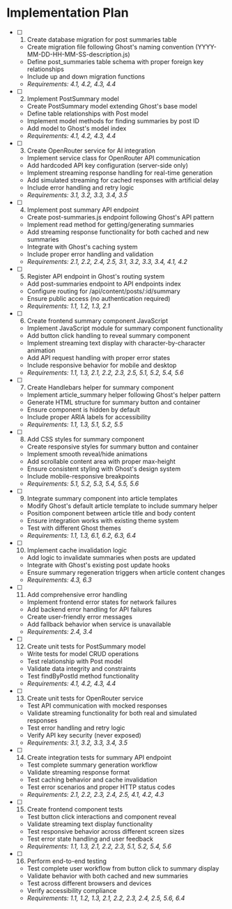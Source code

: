 # Implementation Plan

- [ ] 1. Create database migration for post summaries table
  - Create migration file following Ghost's naming convention (YYYY-MM-DD-HH-MM-SS-description.js)
  - Define post_summaries table schema with proper foreign key relationships
  - Include up and down migration functions
  - _Requirements: 4.1, 4.2, 4.3, 4.4_

- [ ] 2. Implement PostSummary model
  - Create PostSummary model extending Ghost's base model
  - Define table relationships with Post model
  - Implement model methods for finding summaries by post ID
  - Add model to Ghost's model index
  - _Requirements: 4.1, 4.2, 4.3, 4.4_

- [ ] 3. Create OpenRouter service for AI integration
  - Implement service class for OpenRouter API communication
  - Add hardcoded API key configuration (server-side only)
  - Implement streaming response handling for real-time generation
  - Add simulated streaming for cached responses with artificial delay
  - Include error handling and retry logic
  - _Requirements: 3.1, 3.2, 3.3, 3.4, 3.5_

- [ ] 4. Implement post summary API endpoint
  - Create post-summaries.js endpoint following Ghost's API pattern
  - Implement read method for getting/generating summaries
  - Add streaming response functionality for both cached and new summaries
  - Integrate with Ghost's caching system
  - Include proper error handling and validation
  - _Requirements: 2.1, 2.2, 2.4, 2.5, 3.1, 3.2, 3.3, 3.4, 4.1, 4.2_

- [ ] 5. Register API endpoint in Ghost's routing system
  - Add post-summaries endpoint to API endpoints index
  - Configure routing for /api/content/posts/:id/summary
  - Ensure public access (no authentication required)
  - _Requirements: 1.1, 1.2, 1.3, 2.1_

- [ ] 6. Create frontend summary component JavaScript
  - Implement JavaScript module for summary component functionality
  - Add button click handling to reveal summary component
  - Implement streaming text display with character-by-character animation
  - Add API request handling with proper error states
  - Include responsive behavior for mobile and desktop
  - _Requirements: 1.1, 1.3, 2.1, 2.2, 2.3, 2.5, 5.1, 5.2, 5.4, 5.6_

- [ ] 7. Create Handlebars helper for summary component
  - Implement article_summary helper following Ghost's helper pattern
  - Generate HTML structure for summary button and container
  - Ensure component is hidden by default
  - Include proper ARIA labels for accessibility
  - _Requirements: 1.1, 1.3, 5.1, 5.2, 5.5_

- [ ] 8. Add CSS styles for summary component
  - Create responsive styles for summary button and container
  - Implement smooth reveal/hide animations
  - Add scrollable content area with proper max-height
  - Ensure consistent styling with Ghost's design system
  - Include mobile-responsive breakpoints
  - _Requirements: 5.1, 5.2, 5.3, 5.4, 5.5, 5.6_

- [ ] 9. Integrate summary component into article templates
  - Modify Ghost's default article template to include summary helper
  - Position component between article title and body content
  - Ensure integration works with existing theme system
  - Test with different Ghost themes
  - _Requirements: 1.1, 1.3, 6.1, 6.2, 6.3, 6.4_

- [ ] 10. Implement cache invalidation logic
  - Add logic to invalidate summaries when posts are updated
  - Integrate with Ghost's existing post update hooks
  - Ensure summary regeneration triggers when article content changes
  - _Requirements: 4.3, 6.3_

- [ ] 11. Add comprehensive error handling
  - Implement frontend error states for network failures
  - Add backend error handling for API failures
  - Create user-friendly error messages
  - Add fallback behavior when service is unavailable
  - _Requirements: 2.4, 3.4_

- [ ] 12. Create unit tests for PostSummary model
  - Write tests for model CRUD operations
  - Test relationship with Post model
  - Validate data integrity and constraints
  - Test findByPostId method functionality
  - _Requirements: 4.1, 4.2, 4.3, 4.4_

- [ ] 13. Create unit tests for OpenRouter service
  - Test API communication with mocked responses
  - Validate streaming functionality for both real and simulated responses
  - Test error handling and retry logic
  - Verify API key security (never exposed)
  - _Requirements: 3.1, 3.2, 3.3, 3.4, 3.5_

- [ ] 14. Create integration tests for summary API endpoint
  - Test complete summary generation workflow
  - Validate streaming response format
  - Test caching behavior and cache invalidation
  - Test error scenarios and proper HTTP status codes
  - _Requirements: 2.1, 2.2, 2.3, 2.4, 2.5, 4.1, 4.2, 4.3_

- [ ] 15. Create frontend component tests
  - Test button click interactions and component reveal
  - Validate streaming text display functionality
  - Test responsive behavior across different screen sizes
  - Test error state handling and user feedback
  - _Requirements: 1.1, 1.3, 2.1, 2.2, 2.3, 5.1, 5.2, 5.4, 5.6_

- [ ] 16. Perform end-to-end testing
  - Test complete user workflow from button click to summary display
  - Validate behavior with both cached and new summaries
  - Test across different browsers and devices
  - Verify accessibility compliance
  - _Requirements: 1.1, 1.2, 1.3, 2.1, 2.2, 2.3, 2.4, 2.5, 5.6, 6.4_
